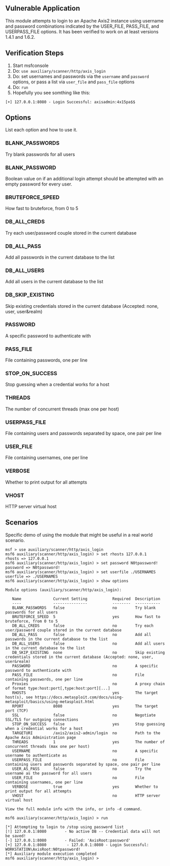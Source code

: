 ## Vulnerable Application

This module attempts to login to an Apache Axis2 instance using username and password
combinations indicated by the USER_FILE, PASS_FILE, and USERPASS_FILE options.
It has been verified to work on at least versions 1.4.1 and 1.6.2.

## Verification Steps
1. Start msfconsole
2. Do: `use auxiliary/scanner/http/axis_login`
3. Do: set usernames and passwords via the `username` and `password` options, or pass a list via `user_file` and `pass_file` options
4. Do: `run`
5. Hopefully you see somthing like this:
```
[+] 127.0.0.1:8080 - Login Successful: axisadmin:4x15pa$$
```

## Options
List each option and how to use it.

### BLANK_PASSWORDS

Try blank passwords for all users

### BLANK_PASSWORD

Boolean value on if an additional login attempt should be attempted with an empty password for every user.

### BRUTEFORCE_SPEED

How fast to bruteforce, from 0 to 5

### DB_ALL_CREDS

Try each user/password couple stored in the current database

### DB_ALL_PASS

Add all passwords in the current database to the list


### DB_ALL_USERS

Add all users in the current database to the list

### DB_SKIP_EXISTING

Skip existing credentials stored in the current database (Accepted: none, user, user&realm)


### PASSWORD

A specific password to authenticate with

### PASS_FILE

File containing passwords, one per line

### STOP_ON_SUCCESS

Stop guessing when a credential works for a host

### THREADS

The number of concurrent threads (max one per host)

### USERPASS_FILE

File containing users and passwords separated by space, one pair per line

### USER_FILE

File containing usernames, one per line

### VERBOSE

Whether to print output for all attempts

### VHOST

HTTP server virtual host

## Scenarios
Specific demo of using the module that might be useful in a real world scenario.

```
msf > use auxiliary/scanner/http/axis_login
msf6 auxiliary(scanner/http/axis_login) > set rhosts 127.0.0.1
rhosts => 127.0.0.1
msf6 auxiliary(scanner/http/axis_login) > set password N0tpassword!
password => N0tpassword!
msf6 auxiliary(scanner/http/axis_login) > set userfile ./USERNAMES
userfile => ./USERNAMES
msf6 auxiliary(scanner/http/axis_login) > show options

Module options (auxiliary/scanner/http/axis_login):

   Name              Current Setting           Required  Description
   ----              ---------------           --------  -----------
   BLANK_PASSWORDS   false                     no        Try blank passwords for all users
   BRUTEFORCE_SPEED  5                         yes       How fast to bruteforce, from 0 to 5
   DB_ALL_CREDS      false                     no        Try each user/password couple stored in the current database
   DB_ALL_PASS       false                     no        Add all passwords in the current database to the list
   DB_ALL_USERS      false                     no        Add all users in the current database to the list
   DB_SKIP_EXISTING  none                      no        Skip existing credentials stored in the current database (Accepted: none, user, user&realm)
   PASSWORD                                    no        A specific password to authenticate with
   PASS_FILE                                   no        File containing passwords, one per line
   Proxies                                     no        A proxy chain of format type:host:port[,type:host:port][...]
   RHOSTS                                      yes       The target host(s), see https://docs.metasploit.com/docs/using-metasploit/basics/using-metasploit.html
   RPORT             8080                      yes       The target port (TCP)
   SSL               false                     no        Negotiate SSL/TLS for outgoing connections
   STOP_ON_SUCCESS   false                     yes       Stop guessing when a credential works for a host
   TARGETURI         /axis2/axis2-admin/login  no        Path to the Apache Axis Administration page
   THREADS           1                         yes       The number of concurrent threads (max one per host)
   USERNAME                                    no        A specific username to authenticate as
   USERPASS_FILE                               no        File containing users and passwords separated by space, one pair per line
   USER_AS_PASS      false                     no        Try the username as the password for all users
   USER_FILE                                   no        File containing usernames, one per line
   VERBOSE           true                      yes       Whether to print output for all attempts
   VHOST                                       no        HTTP server virtual host

View the full module info with the info, or info -d command.

msf6 auxiliary(scanner/http/axis_login) > run

[*] Attempting to login to /stop using password list
[!] 127.0.0.1:8080        - No active DB -- Credential data will not be saved!
[-] 127.0.0.1:8080        - Failed: 'AxisRoot:password'
[+] 127.0.0.1:8080         - 127.0.0.1:8080 - Login Successful: WORKSTATION\AxisRoot:N0tpassword!
[*] Auxiliary module execution completed
msf6 auxiliary(scanner/http/axis_login) >
```
